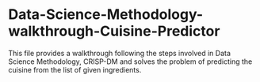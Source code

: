 # Data-Science-Methodology-walkthrough-Cuisine-Predictor
This file provides a walkthrough following the steps involved in Data Science Methodology, CRISP-DM and solves the problem of predicting the cuisine from the list of given ingredients. 
